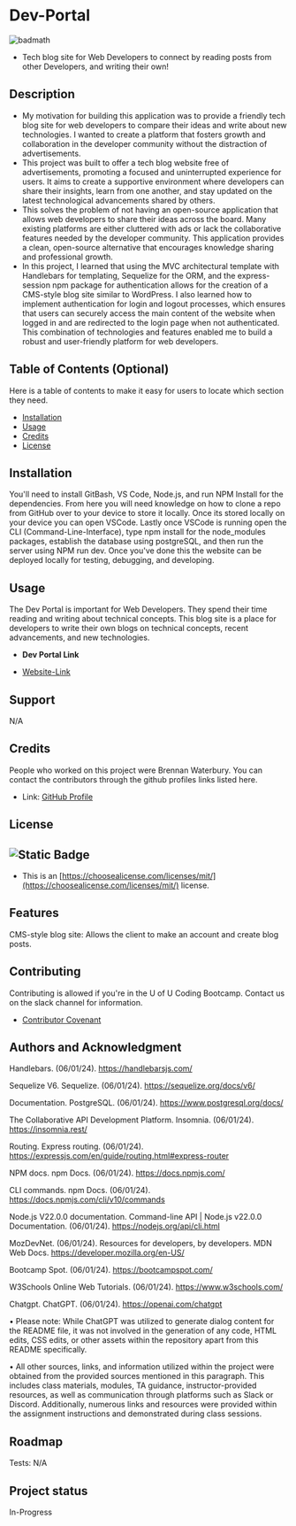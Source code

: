 # Dev-Portal
![badmath](https://img.shields.io/github/languages/top/lernantino/badmath)
- Tech blog site for Web Developers to connect by reading posts from other Developers, and writing their own!

## Description

- My motivation for building this application was to provide a friendly tech blog site for web developers to compare their ideas and write about new technologies. I wanted to create a platform that fosters growth and collaboration in the developer community without the distraction of advertisements.
- This project was built to offer a tech blog website free of advertisements, promoting a focused and uninterrupted experience for users. It aims to create a supportive environment where developers can share their insights, learn from one another, and stay updated on the latest technological advancements shared by others.
- This solves the problem of not having an open-source application that allows web developers to share their ideas across the board. Many existing platforms are either cluttered with ads or lack the collaborative features needed by the developer community. This application provides a clean, open-source alternative that encourages knowledge sharing and professional growth.
- In this project, I learned that using the MVC architectural template with Handlebars for templating, Sequelize for the ORM, and the express-session npm package for authentication allows for the creation of a CMS-style blog site similar to WordPress. I also learned how to implement authentication for login and logout processes, which ensures that users can securely access the main content of the website when logged in and are redirected to the login page when not authenticated. This combination of technologies and features enabled me to build a robust and user-friendly platform for web developers.

## Table of Contents (Optional)

Here is a table of contents to make it easy for users to locate which section they need.

- [Installation](#installation)
- [Usage](#usage)
- [Credits](#credits)
- [License](#license)

## Installation

You'll need to install GitBash, VS Code, Node.js, and run NPM Install for the dependencies. From here you will need knowledge on how to clone a repo from GitHub over to your device to store it locally. Once its stored locally on your device you can open VSCode. Lastly once VSCode is running open the CLI (Command-Line-Interface), type npm install for the node_modules packages, establish the database using postgreSQL, and then run the server using NPM run dev. Once you've done this the website can be deployed locally for testing, debugging, and developing.

## Usage

The Dev Portal is important for Web Developers. They spend their time reading and writing about technical concepts. This blog site is a place for developers to write their own blogs on technical concepts, recent advancements, and new technologies.

- <strong>Dev Portal Link</strong>

- [Website-Link](https://dev-portal-piwn.onrender.com/)

## Support

N/A

## Credits

People who worked on this project were Brennan Waterbury. You can contact the contributors through the github profiles links listed here.
- Link: <a href="https://github.com/bwater47" alt="GitHub Link">GitHub Profile</a>

## License
![Static Badge](https://img.shields.io/badge/MIT-License-Blue)
- 
- This is an [https://choosealicense.com/licenses/mit/](https://choosealicense.com/licenses/mit/) license.

## Features

CMS-style blog site: Allows the client to make an account and create blog posts.

## Contributing

Contributing is allowed if you're in the U of U Coding Bootcamp. Contact us on the slack channel for information. 
- [Contributor Covenant](https://www.contributor-covenant.org/)

## Authors and Acknowledgment

Handlebars. (06/01/24). https://handlebarsjs.com/ 

Sequelize V6. Sequelize. (06/01/24). https://sequelize.org/docs/v6/ 

Documentation. PostgreSQL. (06/01/24). https://www.postgresql.org/docs/ 

The Collaborative API Development Platform. Insomnia. (06/01/24). https://insomnia.rest/ 

Routing. Express routing. (06/01/24). https://expressjs.com/en/guide/routing.html#express-router 

NPM docs. npm Docs. (06/01/24). https://docs.npmjs.com/ 

CLI commands. npm Docs. (06/01/24). https://docs.npmjs.com/cli/v10/commands

Node.js V22.0.0 documentation. Command-line API | Node.js v22.0.0 Documentation. (06/01/24). https://nodejs.org/api/cli.html

MozDevNet. (06/01/24). Resources for developers, by developers. MDN Web Docs. https://developer.mozilla.org/en-US/ 

Bootcamp Spot. (06/01/24). https://bootcampspot.com/

W3Schools Online Web Tutorials. (06/01/24). https://www.w3schools.com/

Chatgpt. ChatGPT. (06/01/24). https://openai.com/chatgpt

• Please note: While ChatGPT was utilized to generate dialog content for the README file, it was not involved in the generation of any code, HTML edits, CSS edits, or other assets within the repository apart from this README specifically.

• All other sources, links, and information utilized within the project were obtained from the provided sources mentioned in this paragraph. This includes class materials, modules, TA guidance, instructor-provided resources, as well as communication through platforms such as Slack or Discord. Additionally, numerous links and resources were provided within the assignment instructions and demonstrated during class sessions.

## Roadmap

Tests: N/A

## Project status

In-Progress